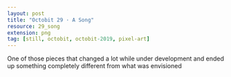 ```yaml
---
layout: post
title: "Octobit 29 · A Song"
resource: 29_song
extension: png
tag: [still, octobit, octobit-2019, pixel-art]
---
```


One of those pieces that changed a lot while under development and ended up something completely different from what was envisioned


